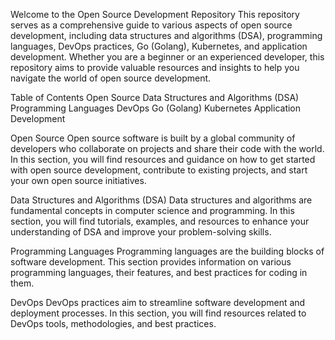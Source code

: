 Welcome to the Open Source Development Repository
This repository serves as a comprehensive guide to various aspects of open source development, including data structures and algorithms (DSA), programming languages, DevOps practices, Go (Golang), Kubernetes, and application development. Whether you are a beginner or an experienced developer, this repository aims to provide valuable resources and insights to help you navigate the world of open source development.


Table of Contents
Open Source
Data Structures and Algorithms (DSA)
Programming Languages
DevOps
Go (Golang)
Kubernetes
Application Development


Open Source
Open source software is built by a global community of developers who collaborate on projects and share their code with the world. In this section, you will find resources and guidance on how to get started with open source development, contribute to existing projects, and start your own open source initiatives.


Data Structures and Algorithms (DSA)
Data structures and algorithms are fundamental concepts in computer science and programming. In this section, you will find tutorials, examples, and resources to enhance your understanding of DSA and improve your problem-solving skills.


Programming Languages
Programming languages are the building blocks of software development. This section provides information on various programming languages, their features, and best practices for coding in them.



DevOps
DevOps practices aim to streamline software development and deployment processes. In this section, you will find resources related to DevOps tools, methodologies, and best practices.



